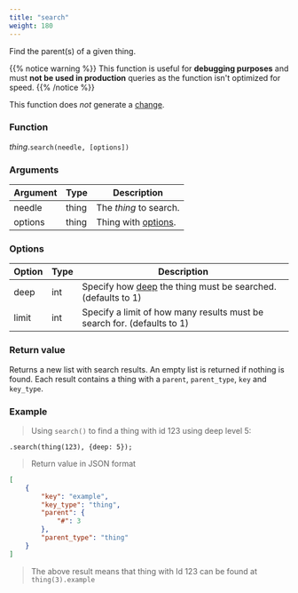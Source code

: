 ```yaml
---
title: "search"
weight: 180
---
```


Find the parent(s) of a given thing.

{{% notice warning %}}
This function is useful for **debugging purposes** and must **not be used in production** queries as the function isn't optimized for speed.
{{% /notice %}}

This function does *not* generate a [change](../../../overview/changes).

### Function

*thing*.`search(needle, [options])`

### Arguments

Argument | Type | Description
-------- | ---- | -----------
needle | thing | The _thing_ to search.
options | thing | Thing with [options](#options).

### Options

Option | Type | Description
------ | ---- | -----------
deep | int | Specify how [deep](../../collection-api/return/#deep) the thing must be searched. (defaults to 1)
limit | int | Specify a limit of how many results must be search for. (defaults to 1)

### Return value

Returns a new list with search results. An empty list is returned if nothing is found.
Each result contains a thing with a `parent`, `parent_type`, `key` and `key_type`.

### Example

> Using `search()` to find a thing with id 123 using deep level 5:

```thingsdb,syntax_only
.search(thing(123), {deep: 5});
```

> Return value in JSON format

```json
[
    {
        "key": "example",
        "key_type": "thing",
        "parent": {
            "#": 3
        },
        "parent_type": "thing"
    }
]
```

> The above result means that thing with Id 123 can be found at `thing(3).example`
